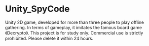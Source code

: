 # Unity_SpyCode
Unity 2D game, developed for more than three people to play offline gathering. In terms of gameplay, it imitates the famous board game 《Decrypto》. This project is for study only. Commercial use is strictly prohibited. Please delete it within 24 hours.   
